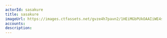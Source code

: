 ```yaml
---
actorId: sasakure
title: sasakure
imageUrl: https://images.ctfassets.net/gvze4h7pavn2/1HEiMGbPUkOAAIiWE4sQA2/01a8b7ad6f2ef390affe3572664983e1/actor-sasakure.jpg
accounts:
description:
---
```

